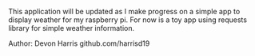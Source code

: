 This application will be updated as I make progress on a simple app to display weather for my raspberry pi.
For now is a toy app using requests library for simple weather information.

Author:
Devon Harris
github.com/harrisd19
